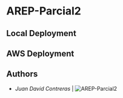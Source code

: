 # AREP-Parcial2

## Local Deployment

## AWS Deployment

## Authors
- *Juan David Contreras* | ![AREP-Parcial2](https://github.com/jcontreras2693/AREP-Parcial2.git)
